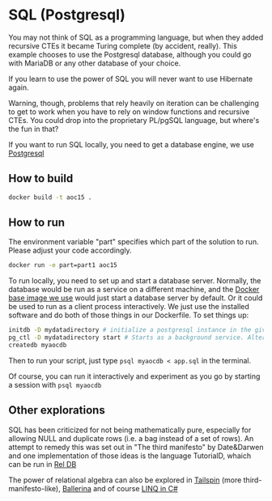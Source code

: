 # SQL (Postgresql)
You may not think of SQL as a programming language, but when they added recursive CTEs it became Turing complete (by accident, really).
This example chooses to use the Postgresql database, although you could go with MariaDB or any other database of your choice.

If you learn to use the power of SQL you will never want to use Hibernate again.

Warning, though, problems that rely heavily on iteration can be challenging to get to work when you have to rely on window functions and recursive CTEs. You could drop into the proprietary PL/pgSQL language, but where's the fun in that?

If you want to run SQL locally, you need to get a database engine, we use [Postgresql](https://www.postgresql.org/)

## How to build
```bash
docker build -t aoc15 . 
```

## How to run
The environment variable "part" specifies which part of the solution to run. Please adjust your code accordingly.
```bash
docker run -e part=part1 aoc15
```

To run locally, you need to set up and start a database server. Normally, the database would be run as a service on a different machine,
and the [Docker base image we use](https://hub.docker.com/_/postgres) would just start a database server by default. Or it could be used to run as a client process interactively. We just use the installed software and do both of those things in our Dockerfile. To set things up:
```bash
initdb -D mydatadirectory # initialize a postgresql instance in the given directory
pg_ctl -D mydatadirectory start # Starts as a background service. Alternatively "postgresql -D mydatadirectory" runs as a foreground process
createdb myaocdb
```

Then to run your script, just type `psql myaocdb < app.sql` in the terminal.

Of course, you can run it interactively and experiment as you go by starting a session with `psql myaocdb`

## Other explorations
SQL has been criticized for not being mathematically pure, especially for allowing NULL and duplicate rows (i.e. a bag instead of a set of rows). An attempt to remedy this was set out in "The third manifesto" by Date&Darwen and one implementation of those ideas is the language TutorialD, whaich can be run in [Rel DB](https://reldb.org/c/)

The power of relational algebra can also be explored in [Tailspin](https://github.com/tobega/tailspin-v0/blob/master/TailspinReference.md#relations) (more third-manifesto-like), [Ballerina](https://ballerina.io/learn/by-example/table-syntax.html?is_ref_by_example=true) and of course [LINQ in C#](https://docs.microsoft.com/en-us/dotnet/csharp/programming-guide/concepts/linq/standard-query-operators-overview)